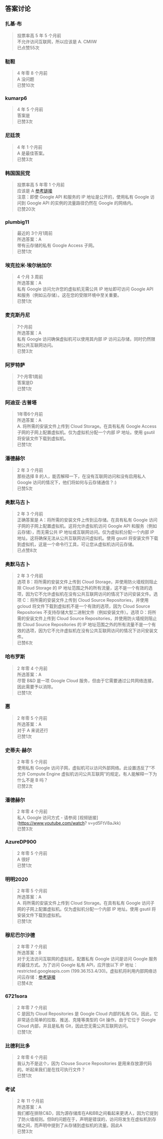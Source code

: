 ## 答案讨论

### 扎基·布
> 投票率高 5 年 5 个月前  
> 不允许访问互联网，所以应该是 A. CMIIW  
> 已点赞55次

### 鞑靼
> 4 年零 8 个月前  
> A 没问题  
> 已赞10次

### kumarp6
> 4 年 5 个月前  
> 答案是  
> 已赞3次

### 尼廷茨
> 4 年 1 个月前  
> A 是最佳答案。  
> 已赞3次

### 韩国国民党
> 投票率高 5 年零 1 个月前  
> 应该是 A [参考链接](https://cloud.google.com/vpc/docs/configure-private-services-access)  
> 注意：即使 Google API 和服务的 IP 地址是公开的，使用私有 Google 访问到 Google API 的实例的流量路径仍然在 Google 的网络内。  
> 已赞20次

### plumbig11
> 最近的 3个月1周前  
> 所选答案：A  
> 带有云存储的私有 Google Access 子网。  
> 已赞1次

### 埃克拉米·埃尔纳加尔
> 4 个月 3 周前  
> 所选答案：A  
> 私有 Google 访问允许您的虚拟机无需公共 IP 地址即可访问 Google API 和服务（例如云存储）。这在您的受限环境中至关重要。  
> 已赞1次

### 麦克斯丹尼
> 7个月前  
> 所选答案：A  
> 私有 Google 访问确保虚拟机可以使用其内部 IP 访问云存储，同时仍然限制公共互联网访问。  
> 已赞3次

### 阿罗特萨
> 7个月零1周前  
> 答案是D  
> 已赞1次

### 阿迪亚·古普塔
> 1年零6个月前  
> 所选答案：A  
> A. 将所需的安装文件上传到 Cloud Storage。在具有私有 Google Access 子网的子网上配置虚拟机。仅为虚拟机分配一个内部 IP 地址。使用 gsutil 将安装文件下载到虚拟机。  
> 已赞1次

### 潘德赫尔
> 2 年 3 个月前  
> 那些选择 B 的人，能否解释一下，在没有互联网访问和没有启用私人 Google 访问的情况下，他们将如何与云存储通信？:)  
> 已赞5次

### 奥默马古卜
> 2 年 3 个月前  
> 正确答案是 A：将所需的安装文件上传到云存储。在具有私有 Google 访问子网的子网上配置虚拟机。这将允许虚拟机访问 Google API 和服务（例如云存储），而无需公共 IP 地址或互联网访问。仅为虚拟机分配一个内部 IP 地址。这将确保无法从公共互联网访问虚拟机。使用 gsutil 将安装文件下载到虚拟机，这是一个命令行工具，可让您从虚拟机访问云存储。  
> 已点赞8次

### 奥默马古卜
> 2 年 3 个月前  
> 选项 B：将所需的安装文件上传到 Cloud Storage，并使用防火墙规则阻止除 Cloud Storage 的 IP 地址范围之外的所有流量，这不是一个有效的选项，因为它不允许虚拟机在没有公共互联网访问的情况下访问安装文件。选项 C：将所需的安装文件上传到 Cloud Source Repositories，并使用 gcloud 将文件下载到虚拟机不是一个有效的选项，因为 Cloud Source Repositories 不支持存储大型二进制文件（例如安装文件）。选项 D：将所需的安装文件上传到 Cloud Source Repositories，并使用防火墙规则阻止除 Cloud Source Repositories 的 IP 地址范围之外的所有流量不是一个有效的选项，因为它不允许虚拟机在没有公共互联网访问的情况下访问安装文件。  
> 已赞6次

### 哈布罗斯
> 2 年零 4 个月前  
> 所选答案：A  
> 尽管 B&D 是一项 Google Cloud 服务，但由于它需要通过公共网络连接，因此需要予以消除。  
> 已赞1次

### 惠
> 2 年零 5 个月前  
> 所选答案：A  
> 对于 A 来说还行  
> 已赞1次

### 史蒂夫·赫尔
> 2 年零 5 个月前  
> 使用私有 Google 访问子网，虚拟机可以访问外部网络。此设置违反了“不允许 Compute Engine 虚拟机访问公共互联网”的规定。有人能解释一下为什么不是 B 吗？  
> 已赞2次

### 潘德赫尔
> 2 年零 4 个月前  
> 私人 Google 访问方式 - 请参阅 [视频链接](https://www.youtube.com/watch?   v=yd5FtV8aJkk)  
> 已赞3次

### AzureDP900
> 2 年零 5 个月前  
> A 很好  
> 已赞1次

### 明明2020
> 2 年零 5 个月前  
> 所选答案：A  
> A. 将所需的安装文件上传到 Cloud Storage。在具有私有 Google 访问子网的子网上配置虚拟机。仅为虚拟机分配一个内部 IP 地址。使用 gsutil 将安装文件下载到虚拟机。  
> 已赞1次

### 穆尼巴尔沙德
> 2 年零 7 个月前  
> 所选答案：B  
> 对于无法访问互联网的虚拟机，配置私有 Google 访问是访问 Google 服务的最佳方式。为了访问 Google 私有 API，应开放以下 IP 地址：restricted.googleapis.com (199.36.153.4/30)。虚拟机将利用内部网络访问云存储：[参考链接](https://cloud.google.com/vpc/docs/configure-private-google-access)  
> 已赞4次

### 6721sora
> 2 年零 7 个月前  
> C 是因为 Cloud Repositories 是 Google Cloud 内部的私有 Git。因此，它非常适合简单的拉取、推送、克隆等类型的 Git 操作。由于它位于 Google Cloud 内部，并且是私有 Git，因此您无需公共互联网访问。  
> 已赞1次

### 比德利比多
> 2 年零 6 个月前  
> 我认为不是这个，因为 Clouse Source Repositories 是用来存放源代码的。听起来我们是在找可执行文件？  
> 已赞1次

### 考试
> 2 年 11 个月前  
> 所选答案：A  
> 我们都在排除C&D，因为源存储库在A和BB之间看起来更诱人，因为它提到了防火墙规则。但B的问题在于，声明是错误的，访问将发生在虚拟机到存储之间，而声明中提到了从存储到虚拟机的流量。因此A  
> 已赞3次
